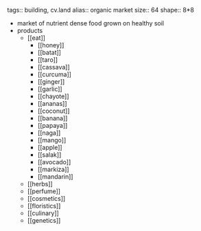 tags:: building, cv.land
alias:: organic market
size:: 64
shape:: 8*8

- market of nutrient dense food grown on healthy soil
- products
	- [[eat]]
		- [[honey]]
		- [[batat]]
		- [[taro]]
		- [[cassava]]
		- [[curcuma]]
		- [[ginger]]
		- [[garlic]]
		- [[chayote]]
		- [[ananas]]
		- [[coconut]]
		- [[banana]]
		- [[papaya]]
		- [[naga]]
		- [[mango]]
		- [[apple]]
		- [[salak]]
		- [[avocado]]
		- [[markiza]]
		- [[mandarin]]
	- [[herbs]]
	- [[perfume]]
	- [[cosmetics]]
	- [[floristics]]
	- [[culinary]]
	- [[genetics]]